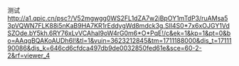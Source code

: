 测试
http://a1.qpic.cn/psc?/V52mgwgg0WS2FL1dZA7w2jBpOY1mTdP3/ruAMsa53pVQWN7FLK88i5nKaB9HA7KR1rEddygWd8mdck3g.SIl4S0*7x6xOJGY1VdSZOde.bY5kh.6RY76xLvVCAhaI9oW4rG0m6*O*PqE!/c&ek=1&kp=1&pt=0&bo=AAqgBQAKoAUDh6I!&tl=1&vuin=3623212845&tm=1711188000&dis_t=1711190086&dis_k=646cd6cfdca497db9de0032850fed61e&sce=60-2-2&rf=viewer_4
